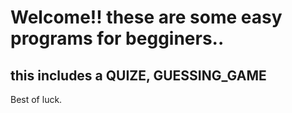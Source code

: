 # Welcome!! these are some easy programs for begginers..
## this includes a QUIZE, GUESSING_GAME
 Best of luck.

